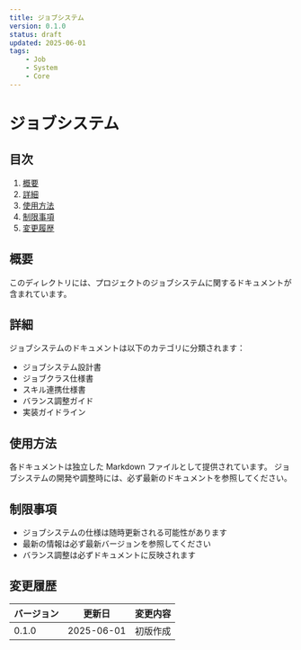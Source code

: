 ```yaml
---
title: ジョブシステム
version: 0.1.0
status: draft
updated: 2025-06-01
tags:
    - Job
    - System
    - Core
---
```


# ジョブシステム

## 目次

1. [概要](#概要)
2. [詳細](#詳細)
3. [使用方法](#使用方法)
4. [制限事項](#制限事項)
5. [変更履歴](#変更履歴)

## 概要

このディレクトリには、プロジェクトのジョブシステムに関するドキュメントが含まれています。

## 詳細

ジョブシステムのドキュメントは以下のカテゴリに分類されます：

-   ジョブシステム設計書
-   ジョブクラス仕様書
-   スキル連携仕様書
-   バランス調整ガイド
-   実装ガイドライン

## 使用方法

各ドキュメントは独立した Markdown ファイルとして提供されています。
ジョブシステムの開発や調整時には、必ず最新のドキュメントを参照してください。

## 制限事項

-   ジョブシステムの仕様は随時更新される可能性があります
-   最新の情報は必ず最新バージョンを参照してください
-   バランス調整は必ずドキュメントに反映されます

## 変更履歴

| バージョン | 更新日     | 変更内容 |
| ---------- | ---------- | -------- |
| 0.1.0      | 2025-06-01 | 初版作成 |
